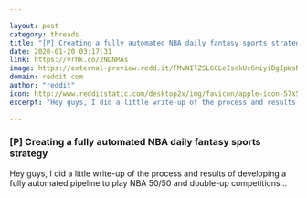 ```yaml
---

layout: post
category: threads
title: "[P] Creating a fully automated NBA daily fantasy sports strategy"
date: 2020-01-20 03:17:31
link: https://vrhk.co/2NDNRAs
image: https://external-preview.redd.it/FMvNIlZSL6CLeIsckUc6niyiDgIpWsNQ1PoEqqZVBek.jpg?width=888&height=464.921465969&auto=webp&s=50998aba1130a8da6426465aa0b82dc854d0a671
domain: reddit.com
author: "reddit"
icon: http://www.redditstatic.com/desktop2x/img/favicon/apple-icon-57x57.png
excerpt: "Hey guys, I did a little write-up of the process and results of developing a fully automated pipeline to play NBA 50/50 and double-up competitions..."

---
```


### [P] Creating a fully automated NBA daily fantasy sports strategy

Hey guys, I did a little write-up of the process and results of developing a fully automated pipeline to play NBA 50/50 and double-up competitions...
